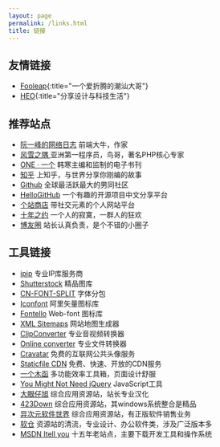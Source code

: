 ```yaml
---
layout: page
permalink: /links.html
title: 链接
---
```


## 友情链接

* [Fooleap](https://blog.fooleap.org/){:title="一个爱折腾的潮汕大哥"}
* [HEO](https://blog.zhheo.com/){:title="分享设计与科技生活"}

## 推荐站点

* [阮一峰的网络日志](https://www.ruanyifeng.com/blog) 前端大牛，作家
* [风雪之隅 ](https://www.laruence.com) 亚洲第一程序员，鸟哥，著名PHP核心专家
* [ONE · 一个](https://wufazhuce.com) 韩寒主编和监制的电子书刊
* [知乎](https://www.zhihu.com) 上知乎，与世界分享你刚编的故事
* [Github](https://github.com) 全球最活跃最大的男同社区
* [HelloGitHub](https://hellogithub.com) 一个有趣的开源项目中文分享平台
* [个站商店](https://storeweb.cn) 带社交元素的个人网站平台
* [十年之约](https://www.foreverblog.cn) 一个人的寂寞，一群人的狂欢
* [博友圈](https://www.boyouquan.com/home) 站长认真负责，是个不错的小圈子

## 工具链接

* [ipip](https://tools.ipip.net) 专业IP库服务商
* [Shutterstock](https://www.shutterstock.com) 精品图库
* [CN-FONT-SPLIT](https://github.com/KonghaYao/cn-font-split) 字体分包
* [Iconfont](https://www.iconfont.cn) 阿里矢量图标库
* [Fontello](https://fontello.com) Web-font 图标库
* [XML Sitemaps](https://www.xml-sitemaps.com) 网站地图生成器
* [ClipConverter](https://www.clipconverter.cc) 专业音视频转换器
* [Online converter](https://www.online-convert.com) 专业文件转换器
* [Cravatar](https://cravatar.cn) 免费的互联网公共头像服务
* [Staticfile CDN](https://staticfile.org) 免费、快速、开放的CDN服务
* [一个木函](https://ol.woobx.cn) 多功能效率工具箱，页面设计舒服
* [You Might Not Need jQuery](https://youmightnotneedjquery.com) JavaScript工具
* [大眼仔旭](https://www.dayanzai.me) 综合应用资源站，站长专业汉化
* [423Down](https://www.423down.com) 综合应用资源站，其windows系统整合是精品
* [异次元软件世界](https://www.iplaysoft.com) 综合应用资源站，有正版软件销售业务
* [软仓](https://ruancang.net) 资源站的清流，专业设计、办公软件类，涉及广泛版本多
* [MSDN Itell you](https://msdn.itellyou.cn) 十五年老站点，主要下载开发工具和操作系统
